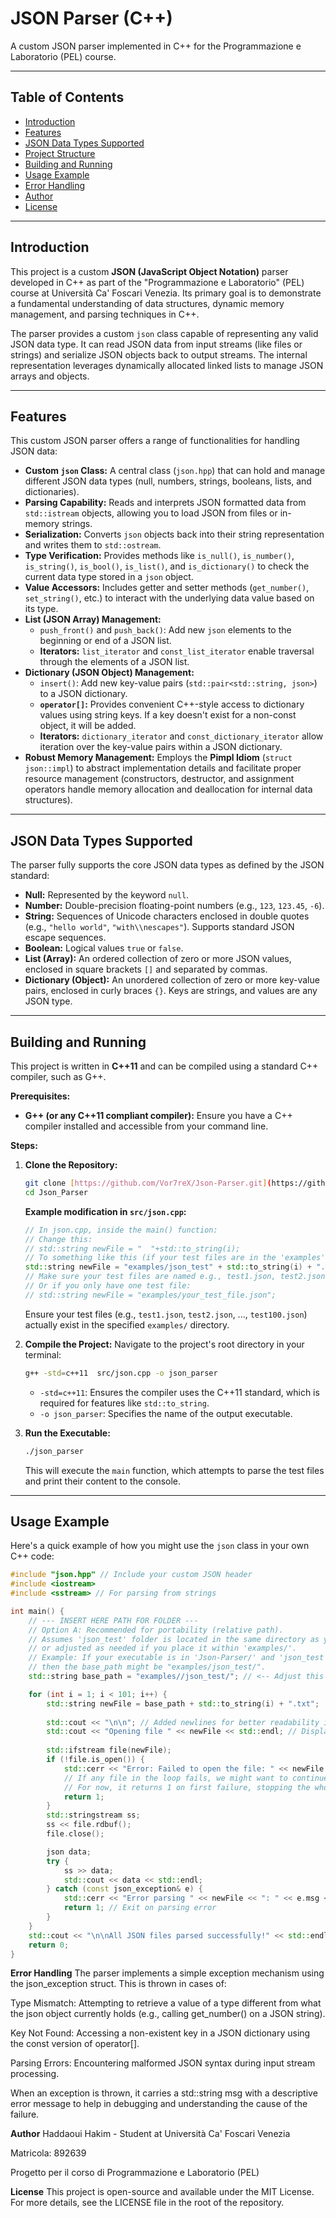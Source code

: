 # JSON Parser (C++)

A custom JSON parser implemented in C++ for the Programmazione e Laboratorio (PEL) course.

---

## Table of Contents

* [Introduction](#introduction)
* [Features](#features)
* [JSON Data Types Supported](#json-data-types-supported)
* [Project Structure](#project-structure)
* [Building and Running](#building-and-running)
* [Usage Example](#usage-example)
* [Error Handling](#error-handling)
* [Author](#author)
* [License](#license)

---

## Introduction

This project is a custom **JSON (JavaScript Object Notation)** parser developed in C++ as part of the "Programmazione e Laboratorio" (PEL) course at Università Ca' Foscari Venezia. Its primary goal is to demonstrate a fundamental understanding of data structures, dynamic memory management, and parsing techniques in C++.

The parser provides a custom `json` class capable of representing any valid JSON data type. It can read JSON data from input streams (like files or strings) and serialize JSON objects back to output streams. The internal representation leverages dynamically allocated linked lists to manage JSON arrays and objects.

---

## Features

This custom JSON parser offers a range of functionalities for handling JSON data:

* **Custom `json` Class:** A central class (`json.hpp`) that can hold and manage different JSON data types (null, numbers, strings, booleans, lists, and dictionaries).
* **Parsing Capability:** Reads and interprets JSON formatted data from `std::istream` objects, allowing you to load JSON from files or in-memory strings.
* **Serialization:** Converts `json` objects back into their string representation and writes them to `std::ostream`.
* **Type Verification:** Provides methods like `is_null()`, `is_number()`, `is_string()`, `is_bool()`, `is_list()`, and `is_dictionary()` to check the current data type stored in a `json` object.
* **Value Accessors:** Includes getter and setter methods (`get_number()`, `set_string()`, etc.) to interact with the underlying data value based on its type.
* **List (JSON Array) Management:**
    * `push_front()` and `push_back()`: Add new `json` elements to the beginning or end of a JSON list.
    * **Iterators:** `list_iterator` and `const_list_iterator` enable traversal through the elements of a JSON list.
* **Dictionary (JSON Object) Management:**
    * `insert()`: Add new key-value pairs (`std::pair<std::string, json>`) to a JSON dictionary.
    * **`operator[]`:** Provides convenient C++-style access to dictionary values using string keys. If a key doesn't exist for a non-const object, it will be added.
    * **Iterators:** `dictionary_iterator` and `const_dictionary_iterator` allow iteration over the key-value pairs within a JSON dictionary.
* **Robust Memory Management:** Employs the **Pimpl Idiom** (`struct json::impl`) to abstract implementation details and facilitate proper resource management (constructors, destructor, and assignment operators handle memory allocation and deallocation for internal data structures).

---

## JSON Data Types Supported

The parser fully supports the core JSON data types as defined by the JSON standard:

* **Null:** Represented by the keyword `null`.
* **Number:** Double-precision floating-point numbers (e.g., `123`, `123.45`, `-6`).
* **String:** Sequences of Unicode characters enclosed in double quotes (e.g., `"hello world"`, `"with\\nescapes"`). Supports standard JSON escape sequences.
* **Boolean:** Logical values `true` or `false`.
* **List (Array):** An ordered collection of zero or more JSON values, enclosed in square brackets `[]` and separated by commas.
* **Dictionary (Object):** An unordered collection of zero or more key-value pairs, enclosed in curly braces `{}`. Keys are strings, and values are any JSON type.


---

## Building and Running

This project is written in **C++11** and can be compiled using a standard C++ compiler, such as G++.

**Prerequisites:**

* **G++ (or any C++11 compliant compiler):** Ensure you have a C++ compiler installed and accessible from your command line.

**Steps:**

1.  **Clone the Repository:**
    ```bash
    git clone [https://github.com/Vor7reX/Json-Parser.git](https://github.com/Vor7reX/Json_Parser.git)
    cd Json_Parser
    ```

    **Example modification in `src/json.cpp`:**
    ```cpp
    // In json.cpp, inside the main() function:
    // Change this:
    // std::string newFile = "  "+std::to_string(i);
    // To something like this (if your test files are in the 'examples' folder relative to your executable):
    std::string newFile = "examples/json_test" + std::to_string(i) + ".json"; // Or .txt if you prefer
    // Make sure your test files are named e.g., test1.json, test2.json, etc.
    // Or if you only have one test file:
    // std::string newFile = "examples/your_test_file.json";
    ```
    Ensure your test files (e.g., `test1.json`, `test2.json`, ..., `test100.json`) actually exist in the specified `examples/` directory.

4.  **Compile the Project:**
    Navigate to the project's root directory in your terminal:
    ```bash
    g++ -std=c++11  src/json.cpp -o json_parser
    ```
    * `-std=c++11`: Ensures the compiler uses the C++11 standard, which is required for features like `std::to_string`.
    * `-o json_parser`: Specifies the name of the output executable.

5.  **Run the Executable:**
    ```bash
    ./json_parser
    ```
    This will execute the `main` function, which attempts to parse the test files and print their content to the console.

---

## Usage Example

Here's a quick example of how you might use the `json` class in your own C++ code:

```cpp
#include "json.hpp" // Include your custom JSON header
#include <iostream>
#include <sstream> // For parsing from strings

int main() {
    // --- INSERT HERE PATH FOR FOLDER ---
    // Option A: Recommended for portability (relative path).
    // Assumes 'json_test' folder is located in the same directory as your executable,
    // or adjusted as needed if you place it within 'examples/'.
    // Example: If your executable is in 'Json-Parser/' and 'json_test' is in 'Json-Parser/examples/json_test/',
    // then the base_path might be "examples/json_test/".
    std::string base_path = "examples//json_test/"; // <-- Adjust this path if 'json_test' is nested (e.g., "examples/json_test/")

    for (int i = 1; i < 101; i++) {
        std::string newFile = base_path + std::to_string(i) + ".txt";
        
        std::cout << "\n\n"; // Added newlines for better readability in console output
        std::cout << "Opening file " << newFile << std::endl; // Displays the full path being opened
        
        std::ifstream file(newFile);
        if (!file.is_open()) {
            std::cerr << "Error: Failed to open the file: " << newFile << std::endl; // Use cerr for errors
            // If any file in the loop fails, we might want to continue to the next or exit.
            // For now, it returns 1 on first failure, stopping the whole loop.
            return 1; 
        }
        std::stringstream ss;
        ss << file.rdbuf();
        file.close();

        json data;
        try {
            ss >> data;
            std::cout << data << std::endl;
        } catch (const json_exception& e) {
            std::cerr << "Error parsing " << newFile << ": " << e.msg << std::endl;
            return 1; // Exit on parsing error
        }
    }
    std::cout << "\n\nAll JSON files parsed successfully!" << std::endl; // More encouraging message
    return 0;
}
```

**Error Handling**
The parser implements a simple exception mechanism using the json_exception struct. This is thrown in cases of:

Type Mismatch: Attempting to retrieve a value of a type different from what the json object currently holds (e.g., calling get_number() on a JSON string).

Key Not Found: Accessing a non-existent key in a JSON dictionary using the const version of operator[].

Parsing Errors: Encountering malformed JSON syntax during input stream processing.

When an exception is thrown, it carries a std::string msg with a descriptive error message to help in debugging and understanding the cause of the failure.

**Author**
Haddaoui Hakim - Student at Università Ca' Foscari Venezia

Matricola: 892639

Progetto per il corso di Programmazione e Laboratorio (PEL)

**License**
This project is open-source and available under the MIT License. For more details, see the LICENSE file in the root of the repository.
